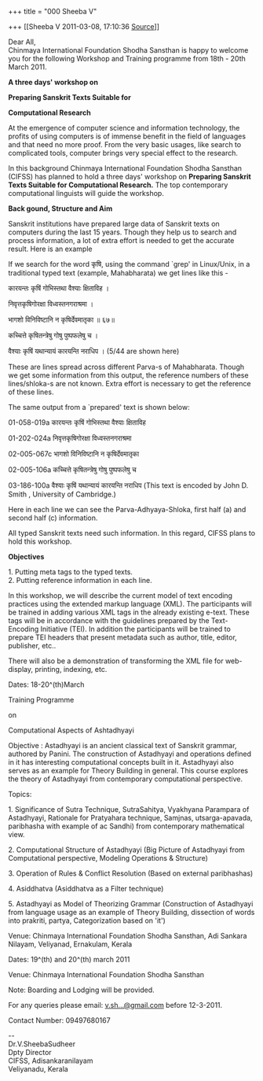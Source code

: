 +++
title = "000 Sheeba V"

+++
[[Sheeba V	2011-03-08, 17:10:36 [Source](https://groups.google.com/g/bvparishat/c/JXRY0YgRRKI)]]



Dear All,  
Chinmaya International Foundation Shodha Sansthan is happy to welcome you for the following Workshop and Training programme from 18th - 20th March 2011.  
  

**A three days' workshop on**

  

**Preparing Sanskrit Texts Suitable for**

**Computational Research**

  

  

At the emergence of computer science and information technology, the profits of using computers is of immense benefit in the field of languages and that need no more proof. From the very basic usages, like search to complicated tools, computer brings very special effect to the research.

  

In this background Chinmaya International Foundation Shodha Sansthan (CIFSS) has planned to hold a three days' workshop on **Preparing Sanskrit Texts Suitable for Computational Research.** The top contemporary computational linguists will guide the workshop.

  

**Back gound, Structure and Aim**

Sanskrit institutions have prepared large data of Sanskrit texts on computers during the last 15 years. Though they help us to search and process information, a lot of extra effort is needed to get the accurate result. Here is an example

If we search for the word कृषि, using the command \`grep' in Linux/Unix, in a traditional typed text (example, Mahabharata) we get lines like this -

  

कारयन्तः कृषिं गोभिस्तथा वैश्याः क्षिताविह ।

निवृत्तकृषिगोरक्षा विध्वस्तनगराश्रमा ।

भागशो विनिविष्टानि न कृषिर्देवमातृका ॥ ६७॥

कच्चित्ते कृषितन्त्रेषु गोषु पुष्पफलेषु च ।

वैश्याः कृषिं यथान्यायं कारयन्ति नराधिप । (5/44 are shown here)

  

These are lines spread across different Parva-s of Mahabharata. Though we get some information from this output, the reference numbers of these lines/shloka-s are not known. Extra effort is necessary to get the reference of these lines.

The same output from a \`prepared' text is shown below:

01-058-019a कारयन्तः कृषिं गोभिस्तथा वैश्याः क्षिताविह

01-202-024a निवृत्तकृषिगोरक्षा विध्वस्तनगराश्रमा

02-005-067c भागशो विनिविष्टानि न कृषिर्देवमातृका

02-005-106a कच्चित्ते कृषितन्त्रेषु गोषु पुष्पफलेषु च

03-186-100a वैश्याः कृषिं यथान्यायं कारयन्ति नराधिप (This text is encoded by John D. Smith , University of Cambridge.)

  

Here in each line we can see the Parva-Adhyaya-Shloka, first half (a) and second half (c) information.

  

All typed Sanskrit texts need such information. In this regard, CIFSS plans to hold this workshop.

  

**Objectives**

  

1\. Putting meta tags to the typed texts.  
2. Putting reference information in each line.  
  

In this workshop, we will describe the current model of text encoding practices using the extended markup language (XML). The participants will be trained in adding various XML tags in the already existing e-text. These tags will be in accordance with the guidelines prepared by the Text-Encoding Initiative (TEI). In addition the participants will be trained to prepare TEI headers that present metadata such as author, title, editor, publisher, etc..

  

There will also be a demonstration of transforming the XML file for web-display, printing, indexing, etc.

  

Dates: 18-20^(th)March

  

  

  

  

Training Programme

on

Computational Aspects of Ashtadhyayi

  

  

Objective : Astadhyayi is an ancient classical text of Sanskrit grammar, authored by Panini. The construction of Astadhyayi and operations defined in it has interesting computational concepts built in it. Astadhyayi also serves as an example for Theory Building in general. This course explores the theory of Astadhyayi from contemporary computational perspective.

  
  

Topics:

1\. Significance of Sutra Technique, SutraSahitya, Vyakhyana Parampara of Astadhyayi, Rationale for Pratyahara technique, Samjnas, utsarga-apavada, paribhasha with example of ac Sandhi) from contemporary mathematical view.

2\. Computational Structure of Astadhyayi (Big Picture of Astadhyayi from Computational perspective, Modeling Operations & Structure)

3\. Operation of Rules & Conflict Resolution (Based on external paribhashas)

4\. Asiddhatva (Asiddhatva as a Filter technique)

5\. Astadhyayi as Model of Theorizing Grammar (Construction of Astadhyayi from language usage as an example of Theory Building, dissection of words into prakriti, partya, Categorization based on 'it')

  
  

Venue: Chinmaya International Foundation Shodha Sansthan, Adi Sankara Nilayam, Veliyanad, Ernakulam, Kerala

  
  

Dates: 19^(th) and 20^(th) march 2011

  

  
Venue: Chinmaya International Foundation Shodha Sansthan

  

Note: Boarding and Lodging will be provided.

  

For any queries please email: [v.sh...@gmail.com]() before 12-3-2011.  

Contact Number: 09497680167

  
  
  
--  
Dr.V.SheebaSudheer  
Dpty Director  
CIFSS, Adisankaranilayam  
Veliyanadu, Kerala  

